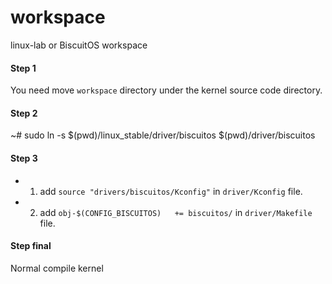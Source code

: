 # workspace
linux-lab or BiscuitOS workspace

#### Step 1
You need move `workspace` directory under the kernel source code directory.

#### Step 2
~# sudo ln -s $(pwd)/linux_stable/driver/biscuitos   $(pwd)/driver/biscuitos

#### Step 3
* 1. add `source "drivers/biscuitos/Kconfig"` in `driver/Kconfig` file.
* 2. add `obj-$(CONFIG_BISCUITOS) 	+= biscuitos/` in `driver/Makefile` file.

#### Step final
Normal compile kernel
